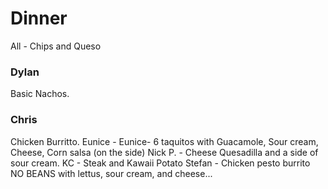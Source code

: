 # Dinner

All - Chips and Queso

<h3>Dylan</h3>
Basic Nachos.
<h3>Chris</h3>
Chicken Burritto.
Eunice - Eunice- 6 taquitos with Guacamole, Sour cream, Cheese, Corn salsa (on the side)
Nick P. - Cheese Quesadilla and a side of sour cream.
KC - Steak and Kawaii Potato
Stefan - Chicken pesto burrito NO BEANS with lettus, sour cream, and cheese...
